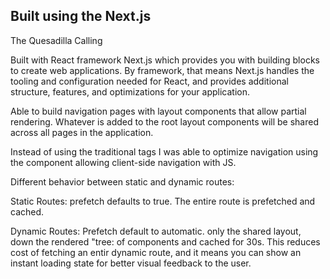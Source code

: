 ## Built using the Next.js

The Quesadilla Calling

Built with React framework Next.js which provides you with building blocks to create web applications. By framework, that means Next.js handles the tooling and configuration needed for React, and provides additional structure, features, and optimizations for your application.

Able to build navigation pages with layout components that allow partial rendering. Whatever is added to the root layout components will be shared across all pages in the application.

Instead of using the traditional <a> tags I was able to optimize navigation using the <link> component allowing client-side navigation with JS.

Different behavior between static and dynamic routes:

Static Routes: prefetch defaults to true. The entire route is prefetched and cached.

Dynamic Routes: Prefetch default to automatic. only the shared layout, down the rendered "tree: of components and cached for 30s. This reduces cost of fetching an entir dynamic route, and it means you can show an instant loading state for better visual feedback to the user.